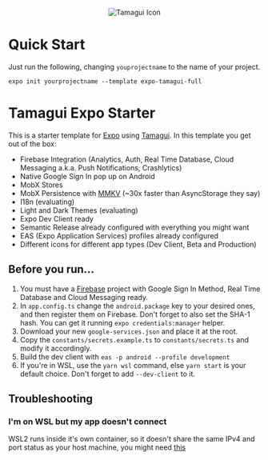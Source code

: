 <p align="center">
  <img src="https://github.com/ivopr/tamagui-expo/blob/main/assets/icons/icon.png" alt="Tamagui Icon"/>
</p>

# Quick Start
Just run the following, changing `youprojectname` to the name of your project.
```
expo init yourprojectname --template expo-tamagui-full
```
# Tamagui Expo Starter
This is a starter template for [Expo](https://expo.dev) using [Tamagui](https://tamagui.dev).
In this template you get out of the box:
- Firebase Integration (Analytics, Auth, Real Time Database, Cloud Messaging a.k.a. Push Notifications, Crashlytics)
- Native Google Sign In pop up on Android
- MobX Stores
- MobX Persistence with [MMKV](https://github.com/mrousavy/react-native-mmkv) (~30x faster than AsyncStorage they say)
- I18n (evaluating)
- Light and Dark Themes (evaluating)
- Expo Dev Client ready
- Semantic Release already configured with everything you might want
- EAS (Expo Application Services) profiles already configured
- Different icons for different app types (Dev Client, Beta and Production)

## Before you run...
1. You must have a [Firebase](https://console.firebase.google.com) project with Google Sign In Method, Real Time Database and Cloud Messaging ready.
1. In `app.config.ts` change the `android.package` key to your desired ones, and then register them on Firebase. Don't forget to also set the SHA-1 hash. You can get it running `expo credentials:manager` helper.
1. Download your new `google-services.json` and place it at the root.
1. Copy the `constants/secrets.example.ts` to `constants/secrets.ts` and modify it accordingly.
1. Build the dev client with `eas -p android --profile development`
1. If you're in WSL, use the `yarn wsl` command, else `yarn start` is your default choice. Don't forget to add `--dev-client` to it.

## Troubleshooting
### I'm on WSL but my app doesn't connect
WSL2 runs inside it's own container, so it doesn't share the same IPv4 and port status as your host machine, you might need [this](https://gist.github.com/ivopr/64f974e632b7edcbe1f5e58b91e31598)

